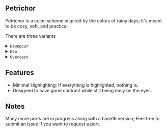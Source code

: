 ## Petrichor

Petrichor is a color-scheme inspired by the colors of rainy days; It's meant to be cozy, soft, and practical.

There are three variants
<details>
  <summary><code>Downpour</code></summary>
   
  ![petrichor-downpour](https://github.com/user-attachments/assets/93d05db2-a187-42e8-9037-1aee57737dbc)

</details>

<details>
  <summary><code>Dew</code></summary>
   
  ![petrichor-dew](https://github.com/user-attachments/assets/80083ba5-5050-4af7-b3ed-04fa245208b3)

</details>

<details>
  <summary><code>Overcast</code></summary>
   
  ![petrichor-overcast](https://github.com/user-attachments/assets/bfae1eeb-359b-4873-ae87-a9161329679b)

</details>

## Features
- Minimal Highlighting: If everything is highlighted, nothing is.
- Designed to have good contrast while still being easy on the eyes.

## Notes
Many more ports are in progress along with a base16 version; Feel free to submit an issue if you want to request a port.
